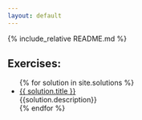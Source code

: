 ```yaml
---
layout: default
---
```

{% include_relative README.md %}
## Exercises:
<ul>
  {% for solution in site.solutions %}
    <li><a href="{{ solution.url }}">{{ solution.title }}</a><br>{{solution.description}}</li>
  {% endfor %}
</ul>
